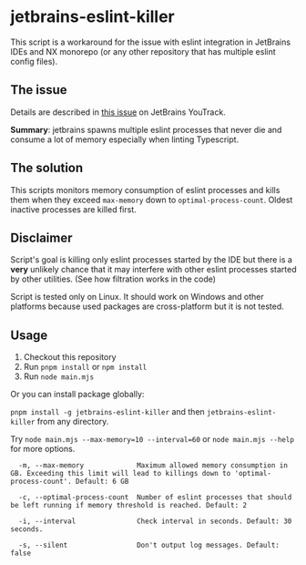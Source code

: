 # jetbrains-eslint-killer

This script is a workaround for the issue with eslint integration in JetBrains IDEs and NX monorepo (or any other repository that has multiple eslint config files).

## The issue

Details are described in [this issue](https://youtrack.jetbrains.com/issue/WEB-57163/Option-to-make-eslint-language-services-expirable-or-limited-in-number) on JetBrains YouTrack.

**Summary**: jetbrains spawns multiple eslint processes that never die and consume a lot of memory especially when linting Typescript.

## The solution

This scripts monitors memory consumption of eslint processes and kills them when they exceed `max-memory` down to `optimal-process-count`. Oldest inactive processes are killed first.

## Disclaimer

Script's goal is killing only eslint processes started by the IDE but there is a **very** unlikely chance that it may interfere with other eslint processes started by other utilities. (See how filtration works in the code)

Script is tested only on Linux. It should work on Windows and other platforms because used packages are cross-platform but it is not tested.

## Usage

1. Checkout this repository
2. Run `pnpm install` or `npm install`
3. Run `node main.mjs` 

Or you can install package globally: 

`pnpm install -g jetbrains-eslint-killer` and then `jetbrains-eslint-killer` from any directory.

Try `node main.mjs --max-memory=10 --interval=60` or `node main.mjs --help` for more options. 

```
  -m, --max-memory             Maximum allowed memory consumption in GB. Exceeding this limit will lead to killings down to 'optimal-process-count'. Default: 6 GB
                                                      
  -c, --optimal-process-count  Number of eslint processes that should be left running if memory threshold is reached. Default: 2
                                                      
  -i, --interval               Check interval in seconds. Default: 30 seconds.
                                                      
  -s, --silent                 Don't output log messages. Default: false
                                                      
```
